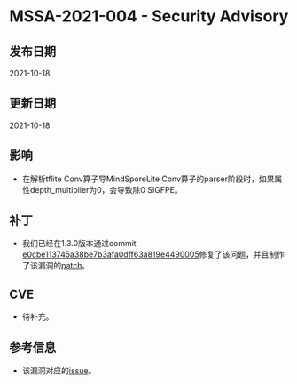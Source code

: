 # MSSA-2021-004 - Security Advisory

## 发布日期

2021-10-18

## 更新日期

2021-10-18

## 影响

- 在解析tflite Conv算子导MindSporeLite Conv算子的parser阶段时，如果属性depth_multiplier为0，会导致除0 SIGFPE。

## 补丁

- 我们已经在1.3.0版本通过commit [e0cbe113745a38be7b3afa0dff63a819e4490005](https://gitee.com/mindspore/mindspore/commit/e0cbe113745a38be7b3afa0dff63a819e4490005)修复了该问题，并且制作了该漏洞的[patch](../cve_patch/mssa-2021-004.patch)。

## CVE

- 待补充。

## 参考信息  

- 该漏洞对应的[issue](https://gitee.com/mindspore/mindspore/issues/I3SE1A)。
